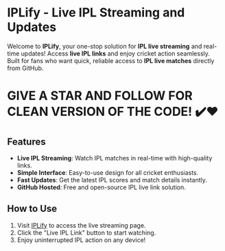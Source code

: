 # IPLify - Live IPL Streaming and Updates

Welcome to **IPLify**, your one-stop solution for **IPL live streaming** and real-time updates! Access **live IPL links** and enjoy cricket action seamlessly. Built for fans who want quick, reliable access to **IPL live matches** directly from GitHub.

# GIVE A STAR AND FOLLOW FOR CLEAN VERSION OF THE CODE! ✔️❤️

## Features
- **Live IPL Streaming**: Watch IPL matches in real-time with high-quality links.
- **Simple Interface**: Easy-to-use design for all cricket enthusiasts.
- **Fast Updates**: Get the latest IPL scores and match details instantly.
- **GitHub Hosted**: Free and open-source IPL live link solution.

## How to Use
1. Visit [IPLify](https://iplify.vercel.app/) to access the live streaming page.
2. Click the "Live IPL Link" button to start watching.
3. Enjoy uninterrupted IPL action on any device!

